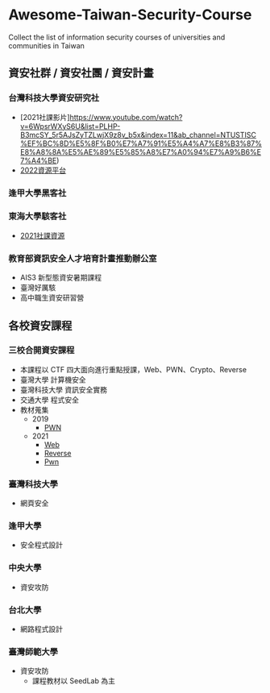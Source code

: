 # Awesome-Taiwan-Security-Course
Collect the list of information security courses of universities and communities in Taiwan


## 資安社群 / 資安社團 / 資安計畫

### 台灣科技大學資安研究社
- [2021社課影片]https://www.youtube.com/watch?v=6WpsrWXyS6U&list=PLHP-B3mcSY_5r5AJsZyTZLwjX9z8v_b5x&index=11&ab_channel=NTUSTISC%EF%BC%8D%E5%8F%B0%E7%A7%91%E5%A4%A7%E8%B3%87%E8%A8%8A%E5%AE%89%E5%85%A8%E7%A0%94%E7%A9%B6%E7%A4%BE)
- [2022資源平台](https://ntusthack.feifei.tw/)

### 逢甲大學黑客社

### 東海大學駭客社
- [2021社課資源](https://github.com/jonafk555/2021Thu_Hackers_Club_WebSec)

### 教育部資訊安全人才培育計畫推動辦公室

- AIS3 新型態資安暑期課程
- 臺灣好厲駭
- 高中職生資安研習營


## 各校資安課程

### 三校合開資安課程
  - 本課程以 CTF 四大面向進行重點授課，Web、PWN、Crypto、Reverse
  - 臺灣大學 計算機安全
  - 臺灣科技大學 資訊安全實務
  - 交通大學 程式安全
  - 教材蒐集
    - 2019
      - [PWN](https://github.com/yuawn/NTU-Computer-Security)
    - 2021
      - [Web](https://github.com/splitline/How-to-Hack-Websites)
      - [Reverse](https://github.com/LJP-TW/NYCU-Secure-Programming)
      - [Pwn](https://github.com/u1f383/Software-Security-2021)


### 臺灣科技大學
- 網頁安全


### 逢甲大學
- 安全程式設計


### 中央大學
- 資安攻防


### 台北大學
- 網路程式設計


### 臺灣師範大學
- 資安攻防
  - 課程教材以 SeedLab 為主 


